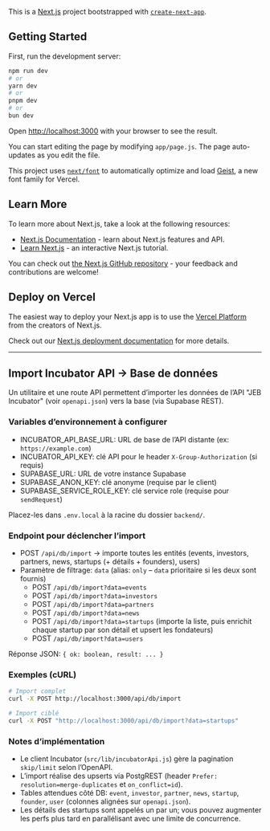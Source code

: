 This is a [Next.js](https://nextjs.org) project bootstrapped with [`create-next-app`](https://nextjs.org/docs/app/api-reference/cli/create-next-app).

## Getting Started

First, run the development server:

```bash
npm run dev
# or
yarn dev
# or
pnpm dev
# or
bun dev
```

Open [http://localhost:3000](http://localhost:3000) with your browser to see the result.

You can start editing the page by modifying `app/page.js`. The page auto-updates as you edit the file.

This project uses [`next/font`](https://nextjs.org/docs/app/building-your-application/optimizing/fonts) to automatically optimize and load [Geist](https://vercel.com/font), a new font family for Vercel.

## Learn More

To learn more about Next.js, take a look at the following resources:

- [Next.js Documentation](https://nextjs.org/docs) - learn about Next.js features and API.
- [Learn Next.js](https://nextjs.org/learn) - an interactive Next.js tutorial.

You can check out [the Next.js GitHub repository](https://github.com/vercel/next.js) - your feedback and contributions are welcome!

## Deploy on Vercel

The easiest way to deploy your Next.js app is to use the [Vercel Platform](https://vercel.com/new?utm_medium=default-template&filter=next.js&utm_source=create-next-app&utm_campaign=create-next-app-readme) from the creators of Next.js.

Check out our [Next.js deployment documentation](https://nextjs.org/docs/app/building-your-application/deploying) for more details.

---

## Import Incubator API → Base de données

Un utilitaire et une route API permettent d’importer les données de l’API "JEB Incubator" (voir `openapi.json`) vers la base (via Supabase REST).

### Variables d’environnement à configurer

- INCUBATOR_API_BASE_URL: URL de base de l’API distante (ex: `https://example.com`)
- INCUBATOR_API_KEY: clé API pour le header `X-Group-Authorization` (si requis)
- SUPABASE_URL: URL de votre instance Supabase
- SUPABASE_ANON_KEY: clé anonyme (requise par le client)
- SUPABASE_SERVICE_ROLE_KEY: clé service role (requise pour `sendRequest`)

Placez-les dans `.env.local` à la racine du dossier `backend/`.

### Endpoint pour déclencher l’import

- POST `/api/db/import` → importe toutes les entités (events, investors, partners, news, startups (+ détails + founders), users)
- Paramètre de filtrage: `data` (alias: `only` – `data` prioritaire si les deux sont fournis)
	- POST `/api/db/import?data=events`
	- POST `/api/db/import?data=investors`
	- POST `/api/db/import?data=partners`
	- POST `/api/db/import?data=news`
	- POST `/api/db/import?data=startups` (importe la liste, puis enrichit chaque startup par son détail et upsert les fondateurs)
	- POST `/api/db/import?data=users`

Réponse JSON: `{ ok: boolean, result: ... }`

### Exemples (cURL)

```bash
# Import complet
curl -X POST http://localhost:3000/api/db/import

# Import ciblé
curl -X POST "http://localhost:3000/api/db/import?data=startups"
```

### Notes d’implémentation

- Le client Incubator (`src/lib/incubatorApi.js`) gère la pagination `skip/limit` selon l’OpenAPI.
- L’import réalise des upserts via PostgREST (header `Prefer: resolution=merge-duplicates` et `on_conflict=id`).
- Tables attendues côté DB: `event`, `investor`, `partner`, `news`, `startup`, `founder`, `user` (colonnes alignées sur `openapi.json`).
- Les détails des startups sont appelés un par un; vous pouvez augmenter les perfs plus tard en parallélisant avec une limite de concurrence.
